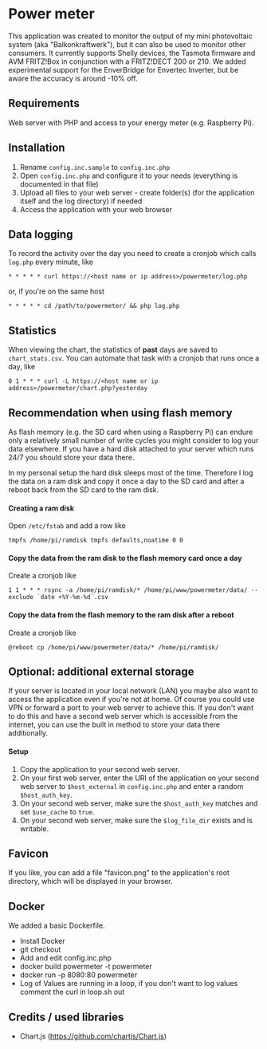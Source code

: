 # Power meter
This application was created to monitor the output of my mini photovoltaic system (aka "Balkonkraftwerk"), but it can also be used to monitor other consumers. It currently supports Shelly devices, the Tasmota firmware and AVM FRITZ!Box in conjunction with a FRITZ!DECT 200 or 210. We added experimental support for the EnverBridge for Envertec Inverter, but be aware the accuracy is around -10% off.

## Requirements
Web server with PHP and access to your energy meter (e.g. Raspberry Pi).

## Installation
1. Rename `config.inc.sample` to `config.inc.php`
2. Open `config.inc.php` and configure it to your needs (everything is documented in that file)
3. Upload all files to your web server - create folder(s) (for the application itself and the log directory) if needed
4. Access the application with your web browser

## Data logging
To record the activity over the day you need to create a cronjob which calls `log.php` every minute, like
```
* * * * * curl https://<host name or ip address>/powermeter/log.php
```
or, if you're on the same host
```
* * * * * cd /path/to/powermeter/ && php log.php
```

## Statistics
When viewing the chart, the statistics of **past** days are saved to `chart_stats.csv`. You can automate that task with a cronjob that runs once a day, like
```
0 1 * * * curl -L https://<host name or ip address>/powermeter/chart.php?yesterday
```

## Recommendation when using flash memory
As flash memory (e.g. the SD card when using a Raspberry Pi) can endure only a relatively small number of write cycles you might consider to log your data elsewhere. If you have a hard disk attached to your server which runs 24/7 you should store your data there.

In my personal setup the hard disk sleeps most of the time. Therefore I log the data on a ram disk and copy it once a day to the SD card and after a reboot back from the SD card to the ram disk.

#### Creating a ram disk
Open `/etc/fstab` and add a row like
```
tmpfs /home/pi/ramdisk tmpfs defaults,noatime 0 0
```

#### Copy the data from the ram disk to the flash memory card once a day
Create a cronjob like
```
1 1 * * * rsync -a /home/pi/ramdisk/* /home/pi/www/powermeter/data/ --exclude `date +%Y-%m-%d`.csv
```

#### Copy the data from the flash memory to the ram disk after a reboot
Create a cronjob like
```
@reboot cp /home/pi/www/powermeter/data/* /home/pi/ramdisk/
```

## Optional: additional external storage
If your server is located in your local network (LAN) you maybe also want to access the application even if you're not at home. Of course you could use VPN or forward a port to your web server to achieve this. If you don't want to do this and have a second web server which is accessible from the internet, you can use the built in method to store your data there additionally.

#### Setup
1. Copy the application to your second web server.
2. On your first web server, enter the URI of the application on your second web server to `$host_external` in `config.inc.php` and enter a random `$host_auth_key`. 
3. On your second web server, make sure the `$host_auth_key` matches and set `$use_cache` to `true`.
4. On your second web server, make sure the `$log_file_dir` exists and is writable.

## Favicon
If you like, you can add a file "favicon.png" to the application's root directory, which will be displayed in your browser.

## Docker

We added a basic Dockerfile.
* Install Docker
* git checkout
* Add and edit config.inc.php
* docker build powermeter -t powermeter
* docker run -p 8080:80 powermeter
* Log of Values are running in a loop, if you don't want to log values comment the curl in loop.sh out


## Credits / used libraries
* Chart.js (https://github.com/chartjs/Chart.js)
